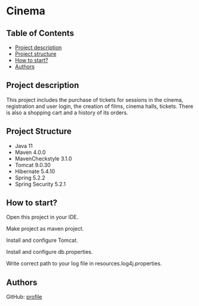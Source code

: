 # Cinema

## Table of Contents
* [Project description](#description)
* [Project structure](#structure)
* [How to start?](#start)
* [Authors](#authors)

## <a name="description"></a>Project description
This project includes the purchase of tickets for sessions in the cinema, registration and user login, the creation of films, cinema halls, tickets. There is also a shopping cart and a history of its orders.

## <a name="structure"></a>Project Structure
* Java 11
* Maven 4.0.0
* MavenCheckstyle 3.1.0
* Tomcat 9.0.30
* Hibernate 5.4.10
* Spring 5.2.2
* Spring Security 5.2.1

## <a name="start"></a>How to start?
Open this project in your IDE.

Make project as maven project.

Install and configure Tomcat.

Install and configure db.properties.

Write correct path to your log file in resources.log4j.properties.

## <a name="authors"></a>Authors
GitHub: [profile](https://github.com/Riptod)


